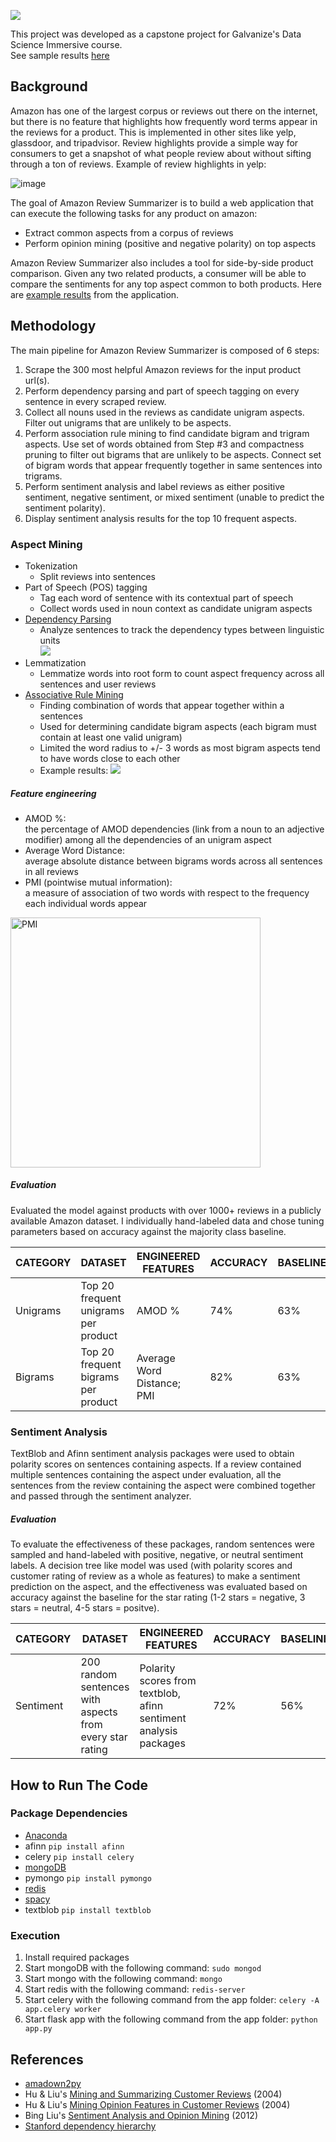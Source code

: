 ![](app/static/img/ars.png)

This project was developed as a capstone project for Galvanize's Data Science Immersive course.  
See sample results [here](https://alvinthai.github.io/amazon_review_summarizer/sample_results.html)

## Background

Amazon has one of the largest corpus or reviews out there on the internet, but there is no feature that highlights how frequently word terms appear in the reviews for a product. This is implemented in other sites like yelp, glassdoor, and tripadvisor. Review highlights provide a simple way for consumers to get a snapshot of what people review about without sifting through a ton of reviews. Example of review highlights in yelp:

![image](https://www.yelpblog.com/wp-content/uploads/2012/12/6a00d83452b44469e2017ee5fe80c9970d.png)

The goal of Amazon Review Summarizer is to build a web application that can execute the following tasks for any product on amazon:
* Extract common aspects from a corpus of reviews
* Perform opinion mining (positive and negative polarity) on top aspects

Amazon Review Summarizer also includes a tool for side-by-side product comparison. Given any two related products, a consumer will be able to compare the sentiments for any top aspect common to both products. Here are [example results](http://www.reviewsummarizer.net/sample_results) from the application.

## Methodology

The main pipeline for Amazon Review Summarizer is composed of 6 steps:

1. Scrape the 300 most helpful Amazon reviews for the input product url(s).
2. Perform dependency parsing and part of speech tagging on every sentence in every scraped review.
3. Collect all nouns used in the reviews as candidate unigram aspects. Filter out unigrams that are unlikely to be aspects.
4. Perform association rule mining to find candidate bigram and trigram aspects. Use set of words obtained from Step #3 and compactness pruning to filter out bigrams that are unlikely to be aspects. Connect set of bigram words that appear frequently together in same sentences into trigrams.
5. Perform sentiment analysis and label reviews as either positive sentiment, negative sentiment, or mixed sentiment (unable to predict the sentiment polarity).
6. Display sentiment analysis results for the top 10 frequent aspects.

### Aspect Mining

* Tokenization
  * Split reviews into sentences
* Part of Speech (POS) tagging
  * Tag each word of sentence with its contextual part of speech  
  * Collect words used in noun context as candidate unigram aspects
* [Dependency Parsing](https://web.stanford.edu/~jurafsky/slp3/14.pdf)
  * Analyze sentences to track the dependency types between linguistic units  
  ![](app/static/img/depgraph0.png)
* Lemmatization
  * Lemmatize words into root form to count aspect frequency across all sentences and user reviews
* [Associative Rule Mining](https://en.wikipedia.org/wiki/Apriori_algorithm)
  * Finding combination of words that appear together within a sentences
  * Used for determining candidate bigram aspects (each bigram must contain at least one valid unigram)
  * Limited the word radius to +/- 3 words as most bigram aspects tend to have words close to each other
  * Example results:
  ![](app/static/img/apriori_example.png)

##### Feature engineering

* AMOD %:  
the percentage of AMOD dependencies (link from a noun to an adjective modifier) among all the dependencies of an unigram aspect
* Average Word Distance:  
average absolute distance between bigrams words across all sentences in all reviews
* PMI (pointwise mutual information):  
a measure of association of two words with respect to the frequency each individual words appear  
<img src="app/static/img/PMI.png" alt="PMI" style="width: 400px;"/>

##### Evaluation

Evaluated the model against products with over 1000+ reviews in a publicly available Amazon dataset. I individually hand-labeled data and chose tuning parameters based on accuracy against the majority class baseline.

| CATEGORY  | DATASET                                                  | ENGINEERED FEATURES                                              | ACCURACY | BASELINE |
|-----------|----------------------------------------------------------|------------------------------------------------------------------|----------|----------|
| Unigrams  | Top 20 frequent unigrams per product                     | AMOD %                                                           | 74%      | 63%      |
| Bigrams   | Top 20 frequent bigrams per product                      | Average Word Distance; PMI                                       | 82%      | 63%      |

### Sentiment Analysis

TextBlob and Afinn sentiment analysis packages were used to obtain polarity scores on sentences containing aspects. If a review contained multiple sentences containing the aspect under evaluation, all the sentences from the review containing the aspect were combined together and passed through the sentiment analyzer.

##### Evaluation

To evaluate the effectiveness of these packages, random sentences were sampled and hand-labeled with positive, negative, or neutral sentiment labels. A decision tree like model was used (with polarity scores and customer rating of review as a whole as features) to make a sentiment prediction on the aspect, and the effectiveness was evaluated based on accuracy against the baseline for the star rating (1-2 stars = negative, 3 stars = neutral, 4-5 stars = positve).

| CATEGORY  | DATASET                                                  | ENGINEERED FEATURES                                              | ACCURACY | BASELINE |
|-----------|----------------------------------------------------------|------------------------------------------------------------------|----------|----------|
| Sentiment | 200 random sentences with aspects from every star rating | Polarity scores from textblob, afinn sentiment analysis packages | 72%      | 56%      |

## How to Run The Code

### Package Dependencies
* [Anaconda](https://docs.continuum.io/anaconda/install)
* afinn ```pip install afinn```
* celery ```pip install celery```
* [mongoDB](https://docs.mongodb.com/manual/administration/install-community/)
* pymongo ```pip install pymongo```
* [redis](https://www.digitalocean.com/community/tutorials/how-to-install-and-use-redis)
* [spacy](https://spacy.io/docs/#getting-started)
* textblob ```pip install textblob```

### Execution
1. Install required packages
2. Start mongoDB with the following command: ```sudo mongod```
3. Start mongo with the following command: ```mongo```
4. Start redis with the following command: ```redis-server```
5. Start celery with the following command from the app folder: ```celery -A app.celery worker```
6. Start flask app with the following command from the app folder: ```python app.py```


## References
* [amadown2py](https://github.com/aesuli/amadown2py)
* Hu & Liu's [Mining and Summarizing Customer Reviews](http://users.cis.fiu.edu/~lli003/Sum/KDD/2004/p168-hu.pdf) (2004)
* Hu & Liu's [Mining Opinion Features in Customer Reviews](https://www.aaai.org/Papers/AAAI/2004/AAAI04-119.pdf) (2004)
* Bing Liu's [Sentiment Analysis and Opinion Mining](http://www.cs.uic.edu/~liub/FBS/SentimentAnalysis-and-OpinionMining.pdf) (2012)
* [Stanford dependency hierarchy](https://nlp-ml.io/jg/software/pac/standep.html)
